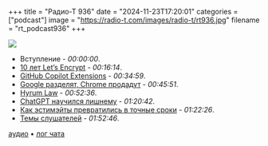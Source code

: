 +++
title = "Радио-Т 936"
date = "2024-11-23T17:20:01"
categories = ["podcast"]
image = "https://radio-t.com/images/radio-t/rt936.jpg"
filename = "rt_podcast936"
+++

![](https://radio-t.com/images/radio-t/rt936.jpg)

- Вступление - *00:00:00*.
- [10 лет Let’s Encrypt](https://letsencrypt.org/2014/11/18/announcing-lets-encrypt/) - *00:16:14*.
- [GitHub Copilot Extensions](https://github.com/features/copilot/extensions) - *00:34:59*.
- [Google разделят, Chrome продадут](https://apnews.com/article/google-search-monopoly-penalty-justice-department-84e07fec51c5c59751d846118cb900a7) - *00:45:51*.
- [Hyrum Law](https://abenezer.org/blog/hyrum-law-in-golang) - *00:52:36*.
- [ChatGPT научился лишнему](https://techcrunch.com/2024/11/14/chatgpt-can-now-read-some-of-your-macs-desktop-apps/) - *01:20:42*.
- [Как эстимэйты превратились в точные сроки](https://domainanalysis.io/p/architecture-modernization-execution) - *01:22:26*.
- [Темы слушателей](https://radio-t.com/p/2024/11/19/prep-936/) - *01:52:46*.


[аудио](https://cdn.radio-t.com/rt_podcast936.mp3) • [лог чата](https://chat.radio-t.com/logs/radio-t-936.html)
<audio src="https://cdn.radio-t.com/rt_podcast936.mp3" preload="none"></audio>
